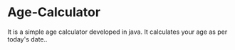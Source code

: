 # Age-Calculator
It is a simple age calculator developed in java. It calculates your age as per today's date..
